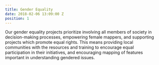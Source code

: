 ```yaml
---
title: Gender Equality
date: 2018-02-06 13:09:00 Z
position: 1
---
```


Our gender equality projects prioritize involving all members of society in decision-making processes, empowering female mappers, and supporting projects which promote equal rights. This means providing local communities with the resources and training to encourage equal participation in their initiatives, and encouraging mapping of features important in understanding gendered issues.